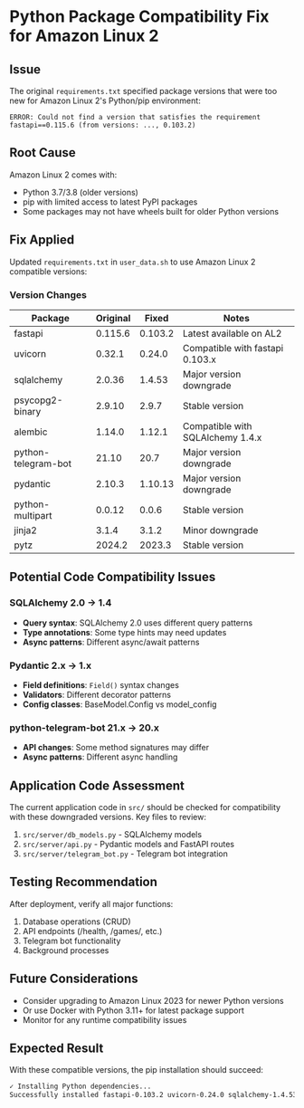 # Python Package Compatibility Fix for Amazon Linux 2

## Issue
The original `requirements.txt` specified package versions that were too new for Amazon Linux 2's Python/pip environment:

```
ERROR: Could not find a version that satisfies the requirement fastapi==0.115.6 (from versions: ..., 0.103.2)
```

## Root Cause
Amazon Linux 2 comes with:
- Python 3.7/3.8 (older versions)
- pip with limited access to latest PyPI packages
- Some packages may not have wheels built for older Python versions

## Fix Applied
Updated `requirements.txt` in `user_data.sh` to use Amazon Linux 2 compatible versions:

### Version Changes
| Package | Original | Fixed | Notes |
|---------|----------|--------|--------|
| fastapi | 0.115.6 | 0.103.2 | Latest available on AL2 |
| uvicorn | 0.32.1 | 0.24.0 | Compatible with fastapi 0.103.x |
| sqlalchemy | 2.0.36 | 1.4.53 | Major version downgrade |
| psycopg2-binary | 2.9.10 | 2.9.7 | Stable version |
| alembic | 1.14.0 | 1.12.1 | Compatible with SQLAlchemy 1.4.x |
| python-telegram-bot | 21.10 | 20.7 | Major version downgrade |
| pydantic | 2.10.3 | 1.10.13 | Major version downgrade |
| python-multipart | 0.0.12 | 0.0.6 | Stable version |
| jinja2 | 3.1.4 | 3.1.2 | Minor downgrade |
| pytz | 2024.2 | 2023.3 | Stable version |

## Potential Code Compatibility Issues

### SQLAlchemy 2.0 → 1.4
- **Query syntax**: SQLAlchemy 2.0 uses different query patterns
- **Type annotations**: Some type hints may need updates
- **Async patterns**: Different async/await patterns

### Pydantic 2.x → 1.x  
- **Field definitions**: `Field()` syntax changes
- **Validators**: Different decorator patterns
- **Config classes**: BaseModel.Config vs model_config

### python-telegram-bot 21.x → 20.x
- **API changes**: Some method signatures may differ
- **Async patterns**: Different async handling

## Application Code Assessment
The current application code in `src/` should be checked for compatibility with these downgraded versions. Key files to review:

1. `src/server/db_models.py` - SQLAlchemy models
2. `src/server/api.py` - Pydantic models and FastAPI routes
3. `src/server/telegram_bot.py` - Telegram bot integration

## Testing Recommendation
After deployment, verify all major functions:
1. Database operations (CRUD)
2. API endpoints (/health, /games/, etc.)
3. Telegram bot functionality
4. Background processes

## Future Considerations
- Consider upgrading to Amazon Linux 2023 for newer Python versions
- Or use Docker with Python 3.11+ for latest package support
- Monitor for any runtime compatibility issues

## Expected Result
With these compatible versions, the pip installation should succeed:
```bash
✓ Installing Python dependencies...
Successfully installed fastapi-0.103.2 uvicorn-0.24.0 sqlalchemy-1.4.53 ...
``` 